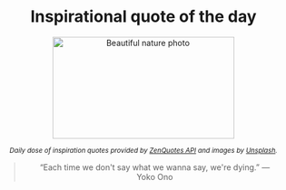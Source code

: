 
<div align="center">

# Inspirational quote of the day

<img src="./data/photo.jpeg" alt="Beautiful nature photo" width="320" height="180">

<sub><i>Daily dose of inspiration quotes provided by [ZenQuotes API](https://zenquotes.io/) and images by [Unsplash](https://unsplash.com/).</i></sub>


<blockquote>&ldquo;Each time we don't say what we wanna say, we're dying.&rdquo; &mdash; <footer>Yoko Ono</footer></blockquote>

</div>
